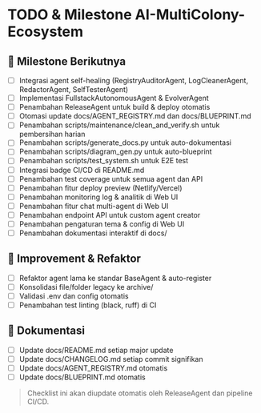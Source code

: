 # TODO & Milestone AI-MultiColony-Ecosystem

## 🚀 Milestone Berikutnya
- [ ] Integrasi agent self-healing (RegistryAuditorAgent, LogCleanerAgent, RedactorAgent, SelfTesterAgent)
- [ ] Implementasi FullstackAutonomousAgent & EvolverAgent
- [ ] Penambahan ReleaseAgent untuk build & deploy otomatis
- [ ] Otomasi update docs/AGENT_REGISTRY.md dan docs/BLUEPRINT.md
- [ ] Penambahan scripts/maintenance/clean_and_verify.sh untuk pembersihan harian
- [ ] Penambahan scripts/generate_docs.py untuk auto-dokumentasi
- [ ] Penambahan scripts/diagram_gen.py untuk auto-blueprint
- [ ] Penambahan scripts/test_system.sh untuk E2E test
- [ ] Integrasi badge CI/CD di README.md
- [ ] Penambahan test coverage untuk semua agent dan API
- [ ] Penambahan fitur deploy preview (Netlify/Vercel)
- [ ] Penambahan monitoring log & analitik di Web UI
- [ ] Penambahan fitur chat multi-agent di Web UI
- [ ] Penambahan endpoint API untuk custom agent creator
- [ ] Penambahan pengaturan tema & config di Web UI
- [ ] Penambahan dokumentasi interaktif di docs/

## 🧹 Improvement & Refaktor
- [ ] Refaktor agent lama ke standar BaseAgent & auto-register
- [ ] Konsolidasi file/folder legacy ke archive/
- [ ] Validasi .env dan config otomatis
- [ ] Penambahan test linting (black, ruff) di CI

## 📝 Dokumentasi
- [ ] Update docs/README.md setiap major update
- [ ] Update docs/CHANGELOG.md setiap commit signifikan
- [ ] Update docs/AGENT_REGISTRY.md otomatis
- [ ] Update docs/BLUEPRINT.md otomatis

> Checklist ini akan diupdate otomatis oleh ReleaseAgent dan pipeline CI/CD.